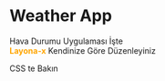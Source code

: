 <h1>Weather App </h1>
<p> Hava Durumu Uygulaması İşte <br> <strong style="color:ORANGE"> 
Layona-x</strong> Kendinize Göre Düzenleyiniz </p>


CSS te Bakın 
